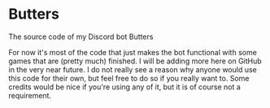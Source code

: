# Butters
The source code of my Discord bot Butters

For now it's most of the code that just makes the bot functional with some games that are (pretty much) finished. I will be adding more here on GitHub in the very near future.
I do not really see a reason why anyone would use this code for their own, but feel free to do so if you really want to. Some credits would be nice if you're using any of it, but it is of course not a requirement.

